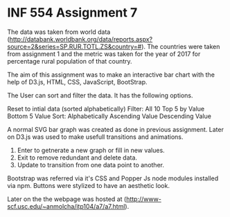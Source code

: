 # INF 554 Assignment 7

The data was taken from world data (http://databank.worldbank.org/data/reports.aspx?source=2&series=SP.RUR.TOTL.ZS&country=#). The countries were taken from assignment 1 and the metric was taken for the year of 2017  for percentage rural population of that country.

The aim of this assignment was to make an interactive bar chart with the help of D3.js, HTML, CSS, JavaScript, BootStrap. 

The User can sort and filter the data. It has the following options.

Reset to intial data (sorted alphabetically)
Filter:
All 10
Top 5 by Value
Bottom 5 Value
Sort:
Alphabetically
Ascending Value
Descending Value


A normal SVG bar graph was created as done in previous assignment. Later on D3.js was used to make usefull transitions and animations. 
1. Enter to getnerate a new graph or fill in new values.
2. Exit to remove redundant and delete data. 
3. Update to transition from one data point to another. 

Bootstrap was referred via it's CSS and Popper Js node modules installed via npm. Buttons were stylized to have an aesthetic look. 

Later on the the webpage was hosted at (http://www-scf.usc.edu/~anmolcha/itp104/a7/a7.html).


 

 
